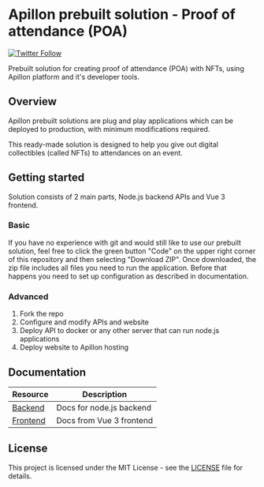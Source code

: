# Apillon prebuilt solution - Proof of attendance (POA)

[![Twitter Follow](https://img.shields.io/twitter/follow/Apillon?style=social)](https://twitter.com/intent/follow?screen_name=Apillon)

Prebuilt solution for creating proof of attendance (POA) with NFTs, using Apillon platform and it's developer tools.

## Overview

Apillon prebuilt solutions are plug and play applications which can be deployed to production, with minimum modifications required.

This ready-made solution is designed to help you give out digital collectibles (called NFTs) to attendances on an event.

## Getting started

Solution consists of 2 main parts, Node.js backend APIs and Vue 3 frontend.

### Basic

If you have no experience with git and would still like to use our prebuilt solution, feel free to click the green button "Code" on the upper right corner of this repository and then selecting "Download ZIP".
Once downloaded, the zip file includes all files you need to run the application. Before that happens you need to set up configuration as described in documentation.

### Advanced

1. Fork the repo
2. Configure and modify APIs and website
3. Deploy API to docker or any other server that can run node.js applications
4. Deploy website to Apillon hosting

## Documentation

| Resource                       | Description              |
| ------------------------------ | ------------------------ |
| [Backend](backend/README.md)   | Docs for node.js backend |
| [Frontend](frontend/README.md) | Docs from Vue 3 frontend |

## License

This project is licensed under the MIT License - see the [LICENSE](/LICENSE) file for details.
